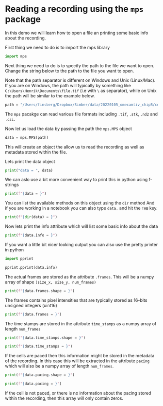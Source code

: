 # Reading a recording using the `mps` package

In this demo we will learn how to open a file an printing some basic info about the recording.

First thing we need to do is to import the mps library

```python
import mps
```

Next thing we need to do is to specify the path to the file we want to open. Change the string below to the path to the file you want to open.

Note that the path separator is different on Windows and Unix (Linux/Mac). If you are on Windows, the path will typically by something like `C:\Users\Henrik\Documents\file.tif` (i.e with `\` as separator), while on Unix the path will be similar to the example below.

```python
path = "/Users/finsberg/Dropbox/Simber/data/20220105_omecamtiv_chipB/control_10850/20220105-80GCaMP20HCF-omecamtiv_Stream_B01_s1_TL-20-Stream.tif"
```

The `mps` pacakge can read various file formats including `.tif`, `.stk`, `.nd2` and `.czi`.

Now let us load the data by passing the path the `mps.MPS` object

```python
data = mps.MPS(path)
```

This will create an object the allow us to read the recording as well as metadata stored within the file.

Lets print the data object

```python
print("data = ", data)
```

We can aslo use a bit more convenient way to print this in python using f-strings

```python
print(f"{data = }")
```

You can list the available methods on this object using the `dir` method
And if you are working in a notebook you can also type `data.` and hit the `TAB` key.

```python
print(f"{dir(data) = }")
```

Now lets print the info attribute which will list some basic info about the data

```python
print(f"{data.info = }")
```

If you want a little bit nicer looking output you can also use the pretty printer in python

```python
import pprint
```

```python
pprint.pprint(data.info)
```

The actual frames are stored as the attribute `.frames`. This will be a numpy array of shape `(size_x, size_y, num_frames)`

```python
print(f"{data.frames.shape = }")
```

The frames contains pixel intensities that are typically stored as 16-bits unsigned integers (uint16)

```python
print(f"{data.frames = }")
```

The time stamps are stored in the attribute `time_stamps` as a numpy array of length `num_frames`

```python
print(f"{data.time_stamps.shape = }")
```

```python
print(f"{data.time_stamps = }")
```

If the cells are paced then this information might be stored in the metadata of the recording. In this case this will be extracted in the attribute `pacing` which will also be a numpy array of length `num_frames`.

```python
print(f"{data.pacing.shape = }")
```

```python
print(f"{data.pacing = }")
```

If the cell is not paced, or there is no information about the pacing stored within the recording, then this array will only contain zeros.
